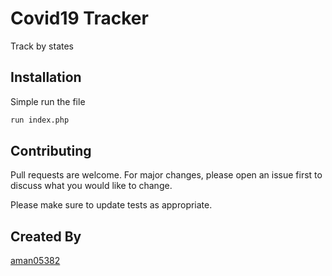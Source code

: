# Covid19 Tracker

Track by states

## Installation

Simple run the file

```bash
run index.php
```

## Contributing
Pull requests are welcome. For major changes, please open an issue first to discuss what you would like to change.

Please make sure to update tests as appropriate.

## Created By
[aman05382](https://github.com/aman05382)

